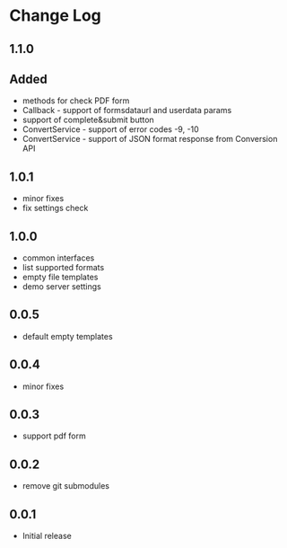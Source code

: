 # Change Log

## 1.1.0
## Added
 - methods for check PDF form
 - Callback - support of formsdataurl and userdata params
 - support of complete&submit button
 - ConvertService - support of error codes -9, -10
 - ConvertService - support of JSON format response from Conversion API

## 1.0.1
- minor fixes
- fix settings check

## 1.0.0
- common interfaces
- list supported formats
- empty file templates
- demo server settings

## 0.0.5
- default empty templates

## 0.0.4
- minor fixes

## 0.0.3
- support pdf form

## 0.0.2
- remove git submodules

## 0.0.1
- Initial release
